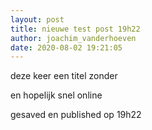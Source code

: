 ```yaml
---
layout: post
title: nieuwe test post 19h22
author: joachim_vanderhoeven
date: 2020-08-02 19:21:05
---
```

deze keer een titel zonder  

en hopelijk snel online

gesaved en published op 19h22